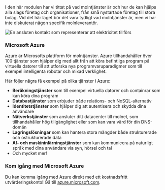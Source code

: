 I den här modulen har vi tittat på vad molntjänster är och hur de kan hjälpa alla slags företag och organisationer, från små nystartade företag till stora bolag. Vid det här laget bör det vara tydligt vad molntjänster är, men vi har inte diskuterat någon specifik molnleverantör.

![En ansluten kontakt som representerar att elektricitet tillförs](../media/7-heading.png)

### <a name="microsoft-azure"></a>Microsoft Azure

Azure är Microsofts plattform för molntjänster. Azure tillhandahåller över 100 tjänster som hjälper dig med allt från att köra befintliga program på virtuella datorer till att utforska nya programvaruparadigmer som till exempel intelligenta robotar och mixad verklighet.

Här följer några få exempel på olika tjänster i Azure:

- **Beräkningstjänster** som till exempel virtuella datorer och containrar som kan köra dina program
- **Databastjänster** som erbjuder både relations- och NoSQL-alternativ
- **Identitetstjänster** som hjälper dig att autentisera och skydda dina användare
- **Nätverkstjänster** som ansluter ditt datacenter till molnet, som tillhandahåller hög tillgänglighet eller som kan vara värd för din DNS-domän
- **Lagringslösningar** som kan hantera stora mängder både strukturerade och ostrukturerade data
- **AI- och maskininlärningstjänster** som kan kommunicera på naturligt språk med dina användare via syn, hörsel och tal
- Och mycket mer!

### <a name="get-started-with-microsoft-azure"></a>Kom igång med Microsoft Azure

Du kan komma igång med Azure direkt med ett kostnadsfritt utvärderingskonto! Gå till [azure.microsoft.com](https://azure.microsoft.com).
